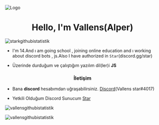 ![Logo](https://media.discordapp.net/attachments/607927671720116292/849688974238416936/tomioka.gif) 
<h1 align="center">Hello, I'm Vallens(Alper)</h1>


<p align="left"> <img src="https://komarev.com/ghpvc/?username=starkbeyjs&label=Profile%20views&color=0e75b6&style=flat" alt="starkgithubistatistik" /> </p>

- I'm 14.And ı am going school , joining online education and ı working about discord bots , js.Also I have authorized in `Star`(discord.gg/star)

- Üzerinde durduğum ve çalıştığım yazılım dil(ler)i **JS**

<h3 align="center">İletişim</h3>

- Bana **discord** hesabımdan uğraşabilirsiniz. [Discord](https://discord.com/users/607925451364499477)(Vallens star#4017)

- Yetkili Olduğum Discord Sunucum [Star](discord.gg/star)

<p><img align="center" src="https://github-readme-stats.vercel.app/api?username=Vallens&show_icons=true&theme=radical" alt="vallensgithubistatistik" /></p>

<p><img align="center" src="https://github-readme-streak-stats.herokuapp.com/?user=Vallens&theme=radical" alt="vallensgithubistatistik" /></p> 
